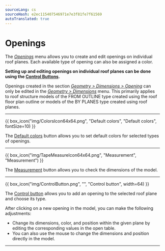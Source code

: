 ```yaml
---
sourceLang: cs
sourceHash: e2ec115407546971e7e3f81fe7f61569
autoTranslated: true
---
```


<h1>Openings</h1>
<p>The <u><i>Openings</i></u> menu allows you to create and edit openings on individual roof planes. Each available type of opening can also be assigned a color.</p>
<p><b>Setting up and editing openings on individual roof planes can be done using the <u>Control Buttons</u>.</b></p>
<p>Openings created in the section <u><i>Geometry > Dimensions > Opening</i></u> can only be edited in the <u><i>Geometry > Dimensions</i></u> menu. This primarily applies to roof structure models of the FROM OUTLINE type created using the roof floor plan outline or models of the BY PLANES type created using roof planes.</p>

<hr class="main">

<p>
{{ box_icon("img/ColorsIcon64x64.png", "Default colors", "Default colors", fontSize=10) }}
</p>

<p>The <u>Default colors</u> button allows you to set default colors for selected types of openings.</p>

<hr class="main">

<p>
{{ box_icon("img/TapeMeasureIcon64x64.png", "Measurement", "Measurement") }}
</p>

<p>The <u>Measurement</u> button allows you to check the dimensions of the model.</p>

<hr class="main">

<p>
{{ box_icon("img/ControlButton.png", "", "Control button", width=64) }}
</p>

<p>The <u>Control button</u> allows you to add an opening to the selected roof plane and choose its type.</p>
<p>After clicking on a new opening in the model, you can make the following adjustments:</p>
<ul>
  <li>Change its dimensions, color, and position within the given plane by editing the corresponding values in the open table.</li>
  <li>You can also use the mouse to change the dimensions and position directly in the model.</li>
</ul>

<hr class="main">

<!-- product: HiStruct Building Configurator -->